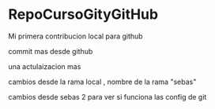 # RepoCursoGityGitHub


Mi primera contribucion local para github

commit mas desde github

una actulaizacion mas 


cambios desde la rama local , nombre de la rama "sebas"

cambios desde sebas 2 para ver si funciona las config de git 